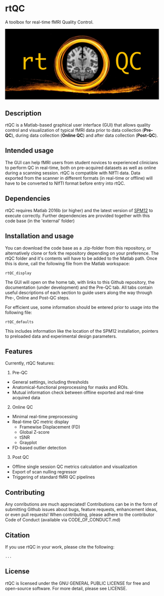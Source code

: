 # rtQC

A toolbox for real-time fMRI Quality Control.

![hdr](api-matlab/rtqc_logo2_black.png)

## Description

rtQC is a Matlab-based graphical user interface (GUI) that allows quality control and visualization of typical fMRI data prior to data collection (**Pre-QC**), during data collection (**Online QC**) and after data collection (**Post-QC**).

## Intended usage

The GUI can help fMRI users from student novices to experienced clinicians to perform QC in real-time, both on pre-acquired datasets as well as online during a scanning session. rtQC is compatible with NIfTI data. Data exported from the scanner in different formats (in real-time or offline) will have to be converted to NIfTI format before entry into rtQC.

## Dependencies

rtQC requires Matlab 2016b (or higher) and the latest version of [SPM12](https://www.fil.ion.ucl.ac.uk/spm/software/spm12/) to execute correctly. Further dependencies are provided together with this code base (in the 'external' folder)

## Installation and usage

You can download the code base as a .zip-folder from this repository, or alternatively clone or fork the repository depending on your preference. The rtQC folder and it's contents will have to be added to the Matlab path. Once this is done, call the following file from the Matlab workspace:

```
rtQC_display
```

The GUI will open on the home tab, with links to this Github repository, the documentation (under development) and the Pre-QC tab. All tabs contain useful descriptions of each section to guide users along the way through Pre-, Online and Post-QC steps.

For efficient use, some information should be entered prior to usage into the following file:
```
rtQC_defaults
```
This includes information like the location of the SPM12 installation, pointers to preloaded data and experimental design parameters.

## Features

Currently, rtQC features:
1. Pre-QC
  * General settings, including thresholds
  * Anatomical-functional preprocessing for masks and ROIs.
  * Mutual information check between offline exported and real-time acquired data
2. Online QC
  * Minimal real-time preprocessing
  * Real-time QC metric display
  	* Framewise Displacement (FD)
  	* Global Z-score
  	* tSNR
  	* Grayplot
  * FD-based outlier detection
3. Post QC
  * Offline single session QC metrics calculation and visualization
  * Export of scan nulling regressor
  * Triggering of standard fMRI QC pipelines

## Contributing

Any conributions are much appreciated! Contributions can be in the form of submitting Github issues about bugs, feature requests, enhancement ideas, or even pull requests! When contributing, please adhere to the contributor Code of Conduct (available via CODE_OF_CONDUCT.md)

## Citation

If you use rtQC in your work, please cite the following:

```
...
```

## License

rtQC is licensed under the GNU GENERAL PUBLIC LICENSE for free and open-source software. For more detail, please see LICENSE.



